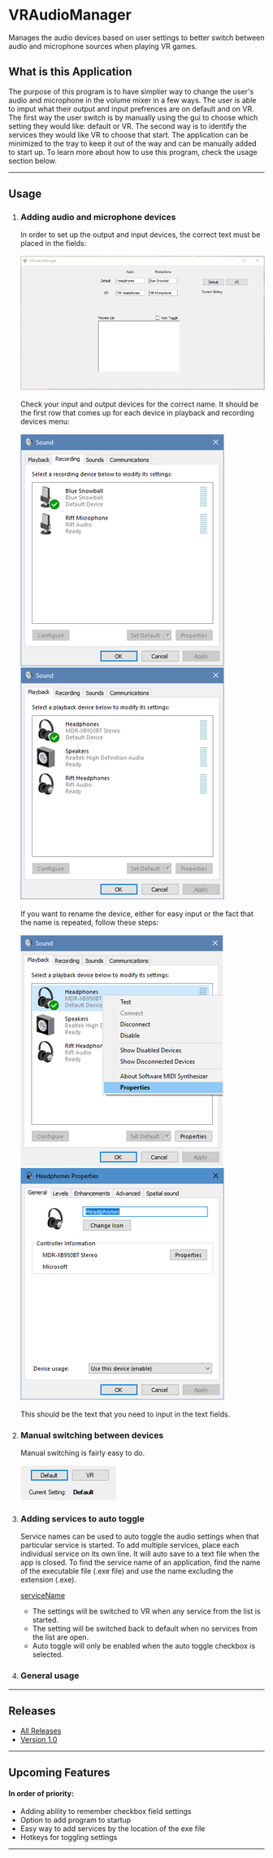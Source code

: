 # VRAudioManager
Manages the audio devices based on user settings to better switch between audio and microphone sources when playing VR games.

<h2>What is this Application</h2>
<p>The purpose of this program is to have simplier way to change the user's audio and microphone in the volume mixer in a few ways. The user is able to imput what their output and input prefrences are on default and on VR. The first way the user switch is by manually using the gui to choose which setting they would like: default or VR. The second way is to identify the services they would like VR to choose that start. The application can be minimized to the tray to keep it out of the way and can be manually added to start up. To learn more about how to use this program, check the usage section below.</p>
<hr>
<h2>Usage</h2>
<ol>
<li>
<h3>Adding audio and microphone devices</h3>
<p>
In order to set up the output and input devices, the correct text must be placed in the fields:
<br></br>
<img src="Images/addingaudandmic.PNG">
<br></br>
Check your input and output devices for the correct name. It should be the first row that comes up for each device in playback and recording devices menu: 
<br></br>
<img src="Images/input.PNG">
<img src="Images/output.PNG">
<br></br>If you want to rename the device, either for easy input or the fact that the name is repeated, follow these steps:
<br></br>
<img src="Images/properties.PNG">
<img src="Images/rename.PNG">
<br></br>
This should be the text that you need to input in the text fields.
</p>
</li>
<li>
<h3>Manual switching between devices</h3>
<p>
Manual switching is fairly easy to do.
<br></br>
<img src="Images/ManualSwitch.PNG">
</p>
</li>
<li>
<h3>Adding services to auto toggle</h3>
<p>Service names can be used to auto toggle the audio settings when that particular service is started. To add multiple services, place each individual service on its own line. It will auto save to a text file when the app is closed. To find the service name of an application, find the name of the executable file (.exe file) and use the name excluding the extension (.exe).                      

<a href="https://msdn.microsoft.com/en-us/library/system.diagnostics.process.processname(v=vs.110).aspx">serviceName</a></p>

<ul>
<li>The settings will be switched to VR when any service from the list is started.</li>
<li>The setting will be switched back to default when no services from the list are open.</li>
<li>Auto toggle will only be enabled when the auto toggle checkbox is selected.</li>
</ul>

</li>
<li>
<h3>General usage</h3>
</li>
</ol>
<hr>
<h2>Releases</h2>
<ul>
<li><a href="https://github.com/mbilenko03/VRAudioManager/releases">All Releases</a></li>
<li><a href="https://github.com/mbilenko03/VRAudioManager/releases/tag/v1.0">Version 1.0</a></li>
</ul>
<hr>
<h2>Upcoming Features</h2>
<h4>In order of priority:</h4>
<ul>
<li>Adding ability to remember checkbox field settings</li>
<li>Option to add program to startup</li>
<li>Easy way to add services by the location of the exe file</li>
<li>Hotkeys for toggling settings</li>
</ul>
<hr>
